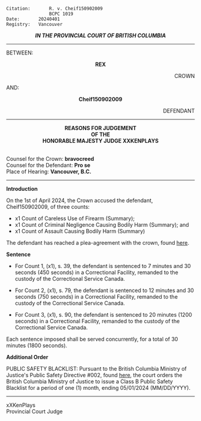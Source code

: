 	Citation:       R. v. Cheif150902009
                	BCPC 1019
	Date:		20240401
	Registry:	Vancouver

<p align="center"><b><i>
				IN THE PROVINCIAL COURT OF BRITISH COLUMBIA
</b></i>
  
---

BETWEEN:
<p align="center"><b>		REX				</b>
<p align="right">		CROWN
<p>				AND:
<p align="center"><b>		 Cheif150902009		</b>
<p align="right">		DEFENDANT

---
	
<p align="center"><b>		
				REASONS FOR JUDGEMENT
<br>				OF THE
<br>				HONORABLE MAJESTY JUDGE XXKENPLAYS

</b>

<br>				Counsel for the Crown: **bravocreed**
<br>				Counsel for the Defendant: **Pro se**
<br>				Place of Hearing: **Vancouver, B.C.**

---

**Introduction**

On the 1st of April 2024, the Crown accused the defendant, Cheif150902009, of three counts:

- x1 Count of Careless Use of Firearm (Summary);
- x1 Count of Criminal Negligence Causing Bodily Harm (Summary); and
- x1 Count of Assault Causing Bodily Harm (Summary)

The defendant has reached a plea-agreement with the crown, found [here](https://drive.google.com/file/d/1N7hiOdZ8IiDZ04wak1Kpis5eZSzDInKf/view).

**Sentence**

  - For Count 1, (x1), s. 39, the defendant is sentenced to 7 minutes and 30 seconds (450 seconds) in a Correctional Facility, remanded to the custody of the Correctional Service Canada.

  - For Count 2, (x1), s. 79, the defendant is sentenced to 12 minutes and 30 seconds (750 seconds) in a Correctional Facility, remanded to the custody of the Correctional Service Canada.

  - For Count 3, (x1), s. 90, the defendant is sentenced to 20 minutes (1200 seconds) in a Correctional Facility, remanded to the custody of the Correctional Service Canada.

Each sentence imposed shall be served concurrently, for a total of 30 minutes (1800 seconds). 

**Additional Order**

PUBLIC SAFETY BLACKLIST: Pursuant to the British Columbia Ministry of Justice's Public Safety Directive #002, found [here](https://drive.google.com/file/d/1X-dXC-tQEvrH8HXBNAYhkAy3ijYlqVrJ/view?ths=true), the court orders the British Columbia Ministry of Justice to issue a Class B Public Safety Blacklist for a period of one (1) month, ending 05/01/2024 (MM/DD/YYYY).

--- 

xXKenPlays <br>
Provincial Court Judge
